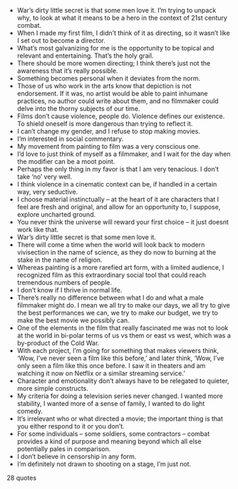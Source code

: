  - War’s dirty little secret is that some men love it. I’m trying to unpack why, to look at what it means to be a hero in the context of 21st century combat.
 - When I made my first film, I didn’t think of it as directing, so it wasn’t like I set out to become a director.
 - What’s most galvanizing for me is the opportunity to be topical and relevant and entertaining. That’s the holy grail.
 - There should be more women directing; I think there’s just not the awareness that it’s really possible.
 - Something becomes personal when it deviates from the norm.
 - Those of us who work in the arts know that depiction is not endorsement. If it was, no artist would be able to paint inhumane practices, no author could write about them, and no filmmaker could delve into the thorny subjects of our time.
 - Films don’t cause violence, people do. Violence defines our existence. To shield oneself is more dangerous than trying to reflect it.
 - I can’t change my gender, and I refuse to stop making movies.
 - I’m interested in social commentary.
 - My movement from painting to film was a very conscious one.
 - I’d love to just think of myself as a filmmaker, and I wait for the day when the modifier can be a moot point.
 - Perhaps the only thing in my favor is that I am very tenacious. I don’t take ‘no’ very well.
 - I think violence in a cinematic context can be, if handled in a certain way, very seductive.
 - I choose material instinctually – at the heart of it are characters that I feel are fresh and original, and allow for an opportunity to, I suppose, explore uncharted ground.
 - You never think the universe will reward your first choice – it just doesnt work like that.
 - War’s dirty little secret is that some men love it.
 - There will come a time when the world will look back to modern vivisection in the name of science, as they do now to burning at the stake in the name of religion.
 - Whereas painting is a more rarefied art form, with a limited audience, I recognized film as this extraordinary social tool that could reach tremendous numbers of people.
 - I don’t know if I thrive in normal life.
 - There’s really no difference between what I do and what a male filmmaker might do. I mean we all try to make our days, we all try to give the best performances we can, we try to make our budget, we try to make the best movie we possibly can.
 - One of the elements in the film that really fascinated me was not to look at the world in bi-polar terms of us vs them or east vs west, which was a by-product of the Cold War.
 - With each project, I’m going for something that makes viewers think, ‘Wow, I’ve never seen a film like this before,’ and later think, ‘Wow, I’ve only seen a film like this once before. I saw it in theaters and am watching it now on Netflix or a similar streaming service.’
 - Character and emotionality don’t always have to be relegated to quieter, more simple constructs.
 - My criteria for doing a television series never changed. I wanted more stability, I wanted more of a sense of family, I wanted to do light comedy.
 - It’s irrelevant who or what directed a movie; the important thing is that you either respond to it or you don’t.
 - For some individuals – some soldiers, some contractors – combat provides a kind of purpose and meaning beyond which all else potentially pales in comparison.
 - I don’t believe in censorship in any form.
 - I’m definitely not drawn to shooting on a stage, I’m just not.

28 quotes